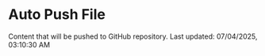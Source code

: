 # Auto Push File

Content that will be pushed to GitHub repository.
Last updated: 07/04/2025, 03:10:30 AM